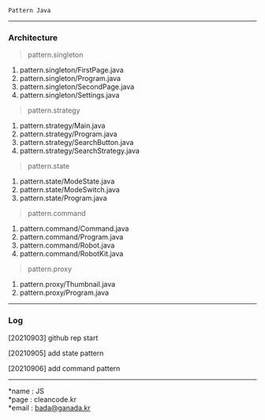 ```
Pattern Java
```
---
### Architecture
>pattern.singleton
1. pattern.singleton/FirstPage.java
2. pattern.singleton/Program.java
3. pattern.singleton/SecondPage.java
4. pattern.singleton/Settings.java

>pattern.strategy
1. pattern.strategy/Main.java
2. pattern.strategy/Program.java
3. pattern.strategy/SearchButton.java
4. pattern.strategy/SearchStrategy.java

>pattern.state
1. pattern.state/ModeState.java
2. pattern.state/ModeSwitch.java
3. pattern.state/Program.java

>pattern.command
1. pattern.command/Command.java
2. pattern.command/Program.java
3. pattern.command/Robot.java
4. pattern.command/RobotKit.java

>pattern.proxy
1. pattern.proxy/Thumbnail.java
2. pattern.proxy/Program.java

---
### Log 
[20210903] github rep start

[20210905] add state pattern

[20210906] add command pattern

---
*name : JS  
*page : cleancode.kr    
*email : bada@ganada.kr